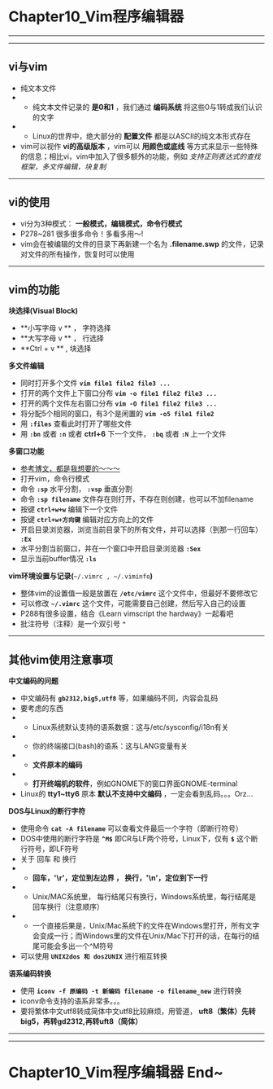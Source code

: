 Chapter10_Vim程序编辑器
===

---

---

vi与vim
---
- 纯文本文件
- - 纯文本文件记录的 **是0和1** ，我们通过 **编码系统** 将这些0与1转成我们认识的文字
- - Linux的世界中，绝大部分的 **配置文件** 都是以ASCII的纯文本形式存在
- vim可以视作 **vi的高级版本** ，vim可以 **用颜色或底线** 等方式来显示一些特殊的信息；相比vi，vim中加入了很多额外的功能，例如 *支持正则表达式的查找框架，多文件编辑，块复制*  

---

vi的使用
---
- vi分为3种模式： **一般模式，编辑模式，命令行模式**   
- P278~281 很多很多命令！多看多用～!
- vim会在被编辑的文件的目录下再新建一个名为 **.filename.swp** 的文件，记录对文件的所有操作，恢复时可以使用   

---

vim的功能
---

**块选择(Visual Block)**

- **小写字母 v ** ， 字符选择
- **大写字母 v ** ， 行选择
- **Ctrl + v ** , 块选择

**多文件编辑**   

- 同时打开多个文件 **`vim file1 file2 file3 ...`**   
- 打开的两个文件上下窗口分布 **`vim -o file1 file2 file3 ...`**   
- 打开的两个文件左右窗口分布 **`vim -O file1 file2 file3 ...`** 
- 将分配5个相同的窗口，有3个是闲置的 **`vim -o5 file1 file2`**  
- 用 **`:files`** 查看此时打开了哪些文件
- 用 **`:bn`** 或者 **`:n`** 或者 **ctrl+6** 下一个文件， **`:bq`** 或者 **`:N`** 上一个文件   

**多窗口功能**   

- [参考博文，都是我想要的～～～](http://blog.csdn.net/shuangde800/article/details/11430659)
- 打开vim，命令行模式   
- 命令 **`:sp`** 水平分割， **`:vsp`** 垂直分割
- 命令 **`:sp filename`** 文件存在则打开，不存在则创建，也可以不加filename
- 按键 **`ctrl+w+w`** 编辑下一个文件
- 按键 **`ctrl+w+方向键`** 编辑对应方向上的文件
- 开启目录浏览器，浏览当前目录下的所有文件，并可以选择（到那一行回车） **`:Ex`**   
- 水平分割当前窗口，并在一个窗口中开启目录浏览器 **`:Sex`**   
- 显示当前buffer情况 **`:ls`**

**vim环境设置与记录(**`~/.vimrc , ~/.viminfo`**)**   

- 整体vim的设置值一般是放置在 **`/etc/vimrc`** 这个文件中，但最好不要修改它
- 可以修改 **`~/.vimrc`** 这个文件，可能需要自己创建，然后写入自己的设置   
- P288有很多设置，结合《Learn vimscript the hardway》一起看吧
- 批注符号（注释）是一个双引号 **`"`**   

---

其他vim使用注意事项
---

**中文编码的问题** 
  
- 中文编码有 **`gb2312,big5,utf8`** 等，如果编码不同，内容会乱码    
- 要考虑的东西
- - Linux系统默认支持的语系数据：这与/etc/sysconfig/i18n有关
- - 你的终端接口(bash)的语系：这与LANG变量有关   
- - **文件原本的编码**   
- - **打开终端机的软件**，例如GNOME下的窗口界面GNOME-terminal   
- Linux的 **tty1~tty6** 原本 **默认不支持中文编码** ，一定会看到乱码。。。Orz...

**DOS与Linux的断行字符**   

- 使用命令 **`cat -A filename`** 可以查看文件最后一个字符（即断行符号）
- DOS中使用的断行字符是 **`^M$`** 即CR与LF两个符号，Linux下，仅有 **`$`** 这个断行符号，即LF符号
- 关于 回车 和 换行 
- - **回车，'\r'，定位到左边界 ， 换行，'\n'，定位到下一行**   
- - Unix/MAC系统里， 每行结尾只有换行，Windows系统里，每行结尾是 回车换行（注意顺序）
- - 一个直接后果是，Unix/Mac系统下的文件在Windows里打开，所有文字会变成一行；而Windows里的文件在Unix/Mac下打开的话，在每行的结尾可能会多出一个^M符号
- 可以使用 **`UNIX2dos 和 dos2UNIX`** 进行相互转换

**语系编码转换**   

- 使用 **`iconv -f 原编码 -t 新编码 filename -o filename_new`** 进行转换
- iconv命令支持的语系非常多。。。
- 要将繁体中文utf8转成简体中文utf8比较麻烦，用管道， **uft8（繁体）先转big5，再转gd2312,再转uft8（简体）**   

---

---

Chapter10_Vim程序编辑器 End~
===